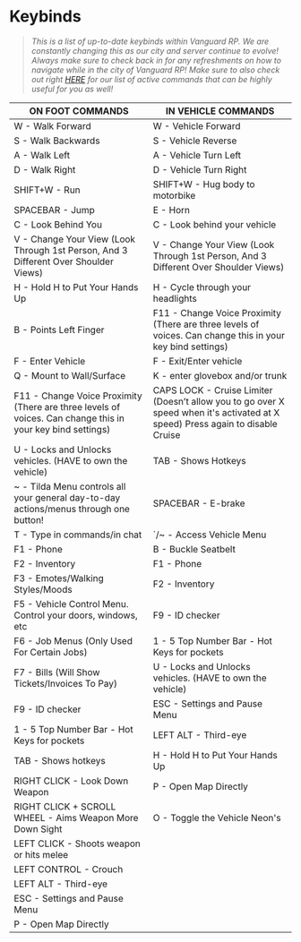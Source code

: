 # Keybinds

> _This is a list of up-to-date keybinds within Vanguard RP. We are constantly changing this as our city and server continue to evolve! Always make sure to check back in for any refreshments on how to navigate while in the city of Vanguard RP! Make sure to also check out right_ [_HERE_](chat-commands.md) _for our list of active commands that can be highly useful for you as well!_

| ON FOOT COMMANDS                                                                                           | IN VEHICLE COMMANDS                                                                                                            |
| ---------------------------------------------------------------------------------------------------------- | ------------------------------------------------------------------------------------------------------------------------------ |
| W - Walk Forward                                                                                           | W - Vehicle Forward                                                                                                            |
| S - Walk Backwards                                                                                         | S - Vehicle Reverse                                                                                                            |
| A - Walk Left                                                                                              | A - Vehicle Turn Left                                                                                                          |
| D - Walk Right                                                                                             | D - Vehicle Turn Right                                                                                                         |
| SHIFT+W - Run                                                                                              | SHIFT+W - Hug body to motorbike                                                                                                |
| SPACEBAR - Jump                                                                                            | E - Horn                                                                                                                       |
| C - Look Behind You                                                                                        | C - Look behind your vehicle                                                                                                   |
| V - Change Your View (Look Through 1st Person, And 3 Different Over Shoulder Views)                        | V - Change Your View (Look Through 1st Person, And 3 Different Over Shoulder Views)                                            |
| H - Hold H to Put Your Hands Up                                                                            | H - Cycle through your headlights                                                                                              |
| B - Points Left Finger                                                                                     | F11 - Change Voice Proximity (There are three levels of voices. Can change this in your key bind settings)                     |
| F - Enter Vehicle                                                                                          | F - Exit/Enter vehicle                                                                                                         |
| Q - Mount to Wall/Surface                                                                                  | K - enter glovebox and/or trunk                                                                                                |
| F11 - Change Voice Proximity (There are three levels of voices. Can change this in your key bind settings) | CAPS LOCK - Cruise Limiter (Doesn’t allow you to go over X speed when it's activated at X speed) Press again to disable Cruise |
| U - Locks and Unlocks vehicles. (HAVE to own the vehicle)                                                  | TAB - Shows Hotkeys                                                                                                            |
| \~ - Tilda Menu controls all your general day-to-day actions/menus through one button!                     | SPACEBAR - E-brake                                                                                                             |
| T - Type in commands/in chat                                                                               | \`/\~ - Access Vehicle Menu                                                                                                    |
| F1 - Phone                                                                                                 | B - Buckle Seatbelt                                                                                                            |
| F2 - Inventory                                                                                             | F1 - Phone                                                                                                                     |
| F3 - Emotes/Walking Styles/Moods                                                                           | F2 - Inventory                                                                                                                 |
| F5 - Vehicle Control Menu. Control your doors, windows, etc                                                | F9 - ID checker                                                                                                                |
| F6 - Job Menus (Only Used For Certain Jobs)                                                                | 1 - 5 Top Number Bar - Hot Keys for pockets                                                                                    |
| F7 - Bills (Will Show Tickets/Invoices To Pay)                                                             | U - Locks and Unlocks vehicles. (HAVE to own the vehicle)                                                                      |
| F9 - ID checker                                                                                            | ESC - Settings and Pause Menu                                                                                                  |
| 1 - 5 Top Number Bar - Hot Keys for pockets                                                                | LEFT ALT - Third-eye                                                                                                           |
| TAB - Shows hotkeys                                                                                        | H - Hold H to Put Your Hands Up                                                                                                |
| RIGHT CLICK - Look Down Weapon                                                                             | P - Open Map Directly                                                                                                          |
| RIGHT CLICK + SCROLL WHEEL - Aims Weapon More Down Sight                                                   | O - Toggle the Vehicle Neon's                                                                                                  |
| LEFT CLICK - Shoots weapon or hits melee                                                                   |                                                                                                                                |
| LEFT CONTROL - Crouch                                                                                      |                                                                                                                                |
| LEFT ALT - Third-eye                                                                                       |                                                                                                                                |
| ESC - Settings and Pause Menu                                                                              |                                                                                                                                |
| P - Open Map Directly                                                                                      |                                                                                                                                |
